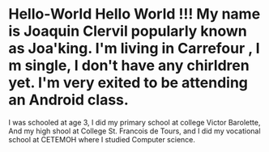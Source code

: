 # Hello-World Hello World !!! My name is Joaquin Clervil popularly known as Joa'king. I'm living in Carrefour , I m single, I don't have any chirldren yet. I'm very exited to be attending an Android class.
I was schooled at age 3, I did my primary school at college Victor Barolette, And my high shool at College St. Francois de Tours, and I did my vocational school at CETEMOH where I studied Computer science.
